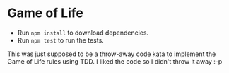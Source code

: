# Game of Life

* Run `npm install` to download dependencies.
* Run `npm test` to run the tests.

This was just supposed to be a throw-away code kata to implement the Game of Life rules using TDD. I liked the code so
I didn't throw it away :-p
